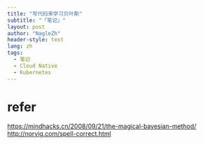 ```yaml
---
title: "写代码来学习贝叶斯"
subtitle: "「笔记」"
layout: post
author: "NagleZh"
header-style: text
lang: zh
tags:
  - 笔记
  - Cloud Native
  - Kubernetes
---
```


# refer 
https://mindhacks.cn/2008/09/21/the-magical-bayesian-method/
http://norvig.com/spell-correct.html
